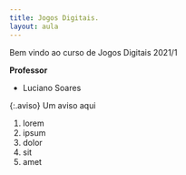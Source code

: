 ```yaml
---
title: Jogos Digitais.
layout: aula
---
```


Bem vindo ao curso de Jogos Digitais 2021/1

**Professor**

- Luciano Soares

{:.aviso}
Um aviso aqui

1. lorem
1. ipsum
1. dolor
1. sit
1. amet
